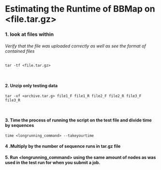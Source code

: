 # Estimating the Runtime of BBMap on <file.tar.gz>

### 1. look at files within
###### _Verify that the file was uploaded correctly as well as see the format of contained files_

```
tar -tf <file.tar.gz>
```
<br>

#### 2. Unzip only testing data
```
tar -xf <archive.tar.g> file1_F file1_R file2_F file2_R file3_F file3_R
```
<br>

#### 3. Time the process of running the script on the test file and divide time by sequences

```
time <longrunning_command> --takeyourtime
```

#### 4 .Multiply by the number of sequence runs in tar.gz file
#### 5. Run <longrunning_command> using the same amount of nodes as was used in the test run for when you submit a job.
